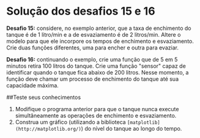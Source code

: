 # Solução dos desafios 15 e 16

**Desafio 15:** considere, no exemplo anterior, que a taxa de enchimento do tanque é de 1 litro/min e a de esvaziamento é de 2 litros/min. Altere o modelo para que ele incorpore os tempos de enchimento e esvaziamento. Crie duas funções diferentes, uma para encher e outra para evaziar.



**Desafio 16:** continuando o exemplo, crie uma função que de 5 em 5 minutos retira 100 litros do tanque. Crie uma função "sensor" capaz de identificar quando o tanque fica abaixo de 200 litros. Nesse momento, a função deve chamar um processo de enchimento do tanque até sua capacidade máxima.

##Teste seus conhecimentos
1. Modifique o programa anterior para que o tanque nunca execute simultâneamente as operações de enchimento e esvaziamento.
2. Construa um gráfico (utilizando a biblioteca ```[matplotlib](http://matplotlib.org/)```) do nível do tanque ao longo do tempo.

